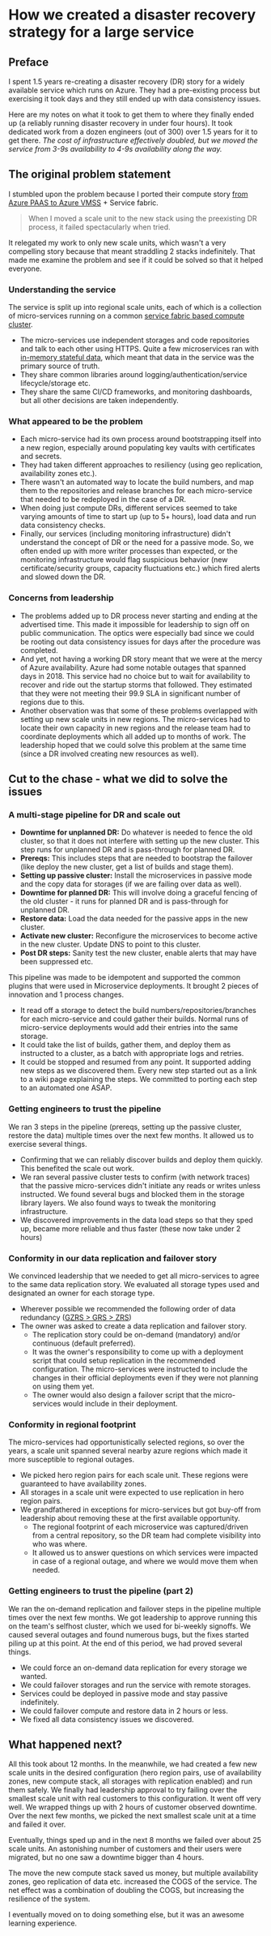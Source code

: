 # How we created a disaster recovery strategy for a large service
## Preface
I spent 1.5 years re-creating a disaster recovery (DR) story for a widely available service which runs on Azure. They had a pre-existing process but exercising it took days and they still ended up with data consistency issues.

Here are my notes on what it took to get them to where they finally ended up (a reliably running disaster recovery in under four hours).
It took dedicated work from a dozen engineers (out of 300) over 1.5 years for it to get there. _The cost of infrastructure effectively doubled, but we moved the service from 3-9s availability to 4-9s availability along the way._

## The original problem statement
I stumbled upon the problem because I ported their compute story [from Azure PAAS to Azure VMSS](https://github.com/indraneil/VmssFromPaas/blob/master/Introduction.md) + Service fabric.
> When I moved a scale unit to the new stack using the preexisting DR process, it failed spectacularly when tried.

It relegated my work to only new scale units, which wasn't a very compelling story because that meant straddling 2 stacks indefinitely.
That made me examine the problem and see if it could be solved so that it helped everyone.

### Understanding the service
The service is split up into regional scale units, each of which is a collection of micro-services running on a common [service fabric based compute cluster](https://docs.microsoft.com/en-us/azure/service-fabric/service-fabric-azure-clusters-overview).
- The micro-services use independent storages and code repositories and talk to each other using HTTPS. Quite a few microservices ran with [in-memory stateful data](https://docs.microsoft.com/en-us/azure/service-fabric/service-fabric-reliable-services-reliable-collections), which meant that data in the service was the primary source of truth.
- They share common libraries around logging/authentication/service lifecycle/storage etc.
- They share the same CI/CD frameworks, and monitoring dashboards, but all other decisions are taken independently.

### What appeared to be the problem
- Each micro-service had its own process around bootstrapping itself into a new region, especially around populating key vaults with certificates and secrets.
- They had taken different approaches to resiliency (using geo replication, availability zones etc.).
- There wasn't an automated way to locate the build numbers, and map them to the repositories and release branches for each micro-service that needed to be redeployed in the case of a DR.
- When doing just compute DRs, different services seemed to take varying amounts of time to start up (up to 5+ hours), load data and run data consistency checks.
- Finally, our services (including monitoring infrastructure) didn't understand the concept of DR or the need for a passive mode. So, we often ended up with more writer processes than expected, or the monitoring infrastructure would flag suspicious behavior (new certificate/security groups, capacity fluctuations etc.) which fired alerts and slowed down the DR.

### Concerns from leadership
- The problems added up to DR process never starting and ending at the advertised time. This made it impossible for leadership to sign off on public communication. The optics were especially bad since we could be rooting out data consistency issues for days after the procedure was completed.
- And yet, not having a working DR story meant that we were at the mercy of Azure availability. Azure had some notable outages that spanned days in 2018. This service had no choice but to wait for availability to recover and ride out the startup storms that followed. They estimated that they were not meeting their 99.9 SLA in significant number of regions due to this.
- Another observation was that some of these problems overlapped with setting up new scale units in new regions. The micro-services had to locate their own capacity in new regions and the release team had to coordinate deployments which all added up to months of work. The leadership hoped that we could solve this problem at the same time (since a DR involved creating new resources as well).

## Cut to the chase - what we did to solve the issues
### A multi-stage pipeline for DR and scale out
- **Downtime for unplanned DR:** Do whatever is needed to fence the old cluster, so that it does not interfere with setting up the new cluster. This step runs for unplanned DR and is pass-through for planned DR.
- **Prereqs:** This includes steps that are needed to bootstrap the failover (like deploy the new cluster, get a list of builds and stage them).
- **Setting up passive cluster:** Install the microservices in passive mode and the copy data for storages (if we are failing over data as well).
- **Downtime for planned DR:** This will involve doing a graceful fencing of the old cluster - it runs for planned DR and is pass-through for unplanned DR.
- **Restore data:** Load the data needed for the passive apps in the new cluster.
- **Activate new cluster:** Reconfigure the microservices to become active in the new cluster. Update DNS to point to this cluster.
- **Post DR steps:** Sanity test the new cluster, enable alerts that may have been suppressed etc.

This pipeline was made to be idempotent and supported the common plugins that were used in Microservice deployments. It brought 2 pieces of innovation and 1 process changes.
- It read off a storage to detect the build numbers/repositories/branches for each micro-service and could gather their builds. Normal runs of micro-service deployments would add their entries into the same storage.
- It could take the list of builds, gather them, and deploy them as instructed to a cluster, as a batch with appropriate logs and retries.
- It could be stopped and resumed from any point. It supported adding new steps as we discovered them. Every new step started out as a link to a wiki page explaining the steps. We committed to porting each step to an automated one ASAP.

### Getting engineers to trust the pipeline
We ran 3 steps in the pipeline (prereqs, setting up the passive cluster, restore the data) multiple times over the next few months.
It allowed us to exercise several things.
- Confirming that we can reliably discover builds and deploy them quickly. This benefited the scale out work.
- We ran several passive cluster tests to confirm (with network traces) that the passive micro-services didn't initiate any reads or writes unless instructed. We found several bugs and blocked them in the storage library layers. We also found ways to tweak the monitoring infrastructure.
- We discovered improvements in the data load steps so that they sped up, became more reliable and thus faster (these now take under 2 hours)

### Conformity in our data replication and failover story
We convinced leadership that we needed to get all micro-services to agree to the same data replication story. We evaluated all storage types used and designated an owner for each storage type.
- Wherever possible we recommended the following order of data redundancy ([GZRS > GRS > ZRS](https://docs.microsoft.com/en-us/azure/storage/common/storage-redundancy))
- The owner was asked to create a data replication and failover story.
	- The replication story could be on-demand (mandatory) and/or continuous (default preferred). 
	- It was the owner's responsibility to come up with a deployment script that could setup replication in the recommended configuration. The micro-services were instructed to include the changes in their official deployments even if they were not planning on using them yet.
	- The owner would also design a failover script that the micro-services would include in their deployment. 

### Conformity in regional footprint
The micro-services had opportunistically selected regions, so over the years, a scale unit spanned several nearby azure regions which made it more susceptible to regional outages.
- We picked hero region pairs for each scale unit. These regions were guaranteed to have availability zones.
- All storages in a scale unit were expected to use replication in hero region pairs.
- We grandfathered in exceptions for micro-services but got buy-off from leadership about removing these at the first available opportunity.
  - The regional footprint of each microservice was captured/driven from a central repository, so the DR team had complete visibility into who was where.
  - It allowed us to answer questions on which services were impacted in case of a regional outage, and where we would move them when needed.

### Getting engineers to trust the pipeline (part 2)
We ran the on-demand replication and failover steps in the pipeline multiple times over the next few months. We got leadership to approve running this on the team's selfhost cluster, which we used for bi-weekly signoffs. We caused several outages and found numerous bugs, but the fixes started piling up at this point. At the end of this period, we had proved several things.
- We could force an on-demand data replication for every storage we wanted.
- We could failover storages and run the service with remote storages.
- Services could be deployed in passive mode and stay passive indefinitely.
- We could failover compute and restore data in 2 hours or less.
- We fixed all data consistency issues we discovered.

## What happened next?
All this took about 12 months. In the meanwhile, we had created a few new scale units in the desired configuration (hero region pairs, use of availability zones, new compute stack, all storages with replication enabled) and run them safely. We finally had leadership approval to try failing over the smallest scale unit with real customers to this configuration. It went off very well. We wrapped things up with 2 hours of customer observed downtime. Over the next few months, we picked the next smallest scale unit at a time and failed it over. 

Eventually, things sped up and in the next 8 months we failed over about 25 scale units. An astonishing number of customers and their users were migrated, but no one saw a downtime bigger than 4 hours.

The move the new compute stack saved us money, but multiple availability zones, geo replication of data etc. increased the COGS of the service. The net effect was a combination of doubling the COGS, but increasing the resilience of the system. 

I eventually moved on to doing something else, but it was an awesome learning experience.
